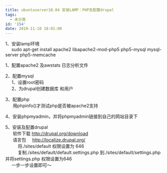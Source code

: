 ```yaml
---
title: ubuntuserver10.04 安装LAMP：PHP及配置drupal
tags:
  - 未分类
id: '154'
date: 2010-11-10 18:01:00
---
```


1、安装lamp环境  
     sudo apt-get install apache2 libapache2-mod-php5 php5-mysql mysql-server php5-memcache  
  
1、配置apache2 及awstats 日志分析文件  
  
2、配置mysql  
     1、设置root密码  
     2、为drupal创建数据库 和用户  
  
3、配置php  
      用phpinfo()才测试php是否被apache2支持  
  
4、安装phpmyadmin，并将phpmyadmin链接到自己的网站目录下  
  
5、安装及配置drupal  
      软件下载 http://drupal.org/download  
      语言包     http://localize.drupal.org/  
          将./sites/default 权限设置为 646  
          复制./sites/default/default.settings.php 到./sites/default/settings.php 并将settings.php 权限设置为646  
     一步一步设置即可～